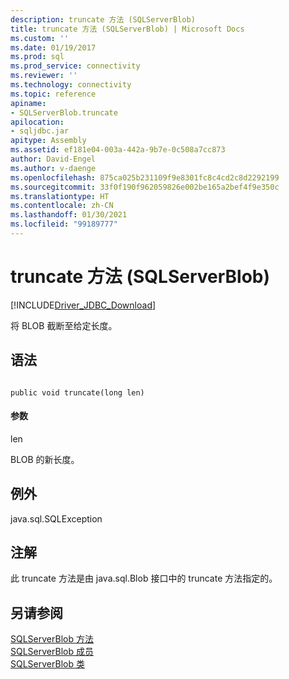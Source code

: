 ```yaml
---
description: truncate 方法 (SQLServerBlob)
title: truncate 方法 (SQLServerBlob) | Microsoft Docs
ms.custom: ''
ms.date: 01/19/2017
ms.prod: sql
ms.prod_service: connectivity
ms.reviewer: ''
ms.technology: connectivity
ms.topic: reference
apiname:
- SQLServerBlob.truncate
apilocation:
- sqljdbc.jar
apitype: Assembly
ms.assetid: ef181e04-003a-442a-9b7e-0c508a7cc873
author: David-Engel
ms.author: v-daenge
ms.openlocfilehash: 875ca025b231109f9e8301fc8c4cd2c8d2292199
ms.sourcegitcommit: 33f0f190f962059826e002be165a2bef4f9e350c
ms.translationtype: HT
ms.contentlocale: zh-CN
ms.lasthandoff: 01/30/2021
ms.locfileid: "99189777"
---
```

# <a name="truncate-method-sqlserverblob"></a>truncate 方法 (SQLServerBlob)
[!INCLUDE[Driver_JDBC_Download](../../../includes/driver_jdbc_download.md)]

  将 BLOB 截断至给定长度。  
  
## <a name="syntax"></a>语法  
  
```  
  
public void truncate(long len)  
```  
  
#### <a name="parameters"></a>参数  
 len  
  
 BLOB 的新长度。  
  
## <a name="exceptions"></a>例外  
 java.sql.SQLException  
  
## <a name="remarks"></a>注解  
 此 truncate 方法是由 java.sql.Blob 接口中的 truncate 方法指定的。  
  
## <a name="see-also"></a>另请参阅  
 [SQLServerBlob 方法](../../../connect/jdbc/reference/sqlserverblob-methods.md)   
 [SQLServerBlob 成员](../../../connect/jdbc/reference/sqlserverblob-members.md)   
 [SQLServerBlob 类](../../../connect/jdbc/reference/sqlserverblob-class.md)  
  
  
